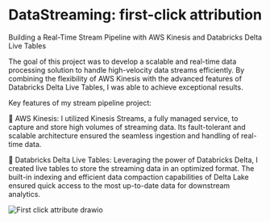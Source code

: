 # DataStreaming: first-click attribution

Building a Real-Time Stream Pipeline with AWS Kinesis and Databricks Delta Live Tables

The goal of this project was to develop a scalable and real-time data processing solution to handle high-velocity data streams efficiently. By combining the flexibility of AWS Kinesis with the advanced features of Databricks Delta Live Tables, I was able to achieve exceptional results.

Key features of my stream pipeline project:

🌊 AWS Kinesis: I utilized Kinesis Streams, a fully managed service, to capture and store high volumes of streaming data. Its fault-tolerant and scalable architecture ensured the seamless ingestion and handling of real-time data.

🔗 Databricks Delta Live Tables: Leveraging the power of Databricks Delta, I created live tables to store the streaming data in an optimized format. The built-in indexing and efficient data compaction capabilities of Delta Lake ensured quick access to the most up-to-date data for downstream analytics.




![First click attribute drawio](https://github.com/NikhilKumarC/DataStreaming/assets/25199452/1f536b16-30d6-499e-a2e6-96367d0c6a78)
